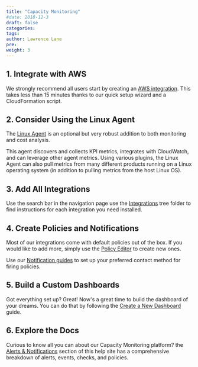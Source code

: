 ```yaml
---
title: "Capacity Monitoring"
#date: 2018-12-3
draft: false
categories:
tags:
author: Lawrence Lane
pre:
weight: 3
---
```


## 1. Integrate with AWS
We strongly recommend all users start by creating an [AWS integration][1]. This takes less than 15 minutes thanks to our quick setup wizard and a CloudFormation script.

## 2. Consider Using the Linux Agent

The [Linux Agent][2] is an optional but very robust addition to both monitoring and cost analysis.

This agent discovers and collects KPI metrics, integrates with CloudWatch, and can leverage other agent metrics. Using various plugins, the Linux Agent can also pull metrics from many different products running on a Linux operating system (in addition to pulling metrics from the host Linux OS).

## 3. Add All Integrations
Use the search bar in the navigation page use the [Integrations][3] tree folder to find instructions for each integration you need installed.

## 4. Create Policies and Notifications
Most of our integrations come with default policies out of the box. If you would like to add more, simply use the [Policy Editor][4] to create new ones.

Use our [Notification guides][5] to set up your preferred contact method for firing policies.

## 5. Build a Custom Dashboards
Got everything set up? Great! Now's a great time to build the dashboard of your dreams. You can do that by following the [Create a New Dashboard][7] guide.

## 6. Explore the Docs

Curious to know all you can about our Capacity Monitoring platform? the [Alerts & Notifications][6] section of this help site has a comprehensive breakdown of alerts, events, checks, and policies.

[1]: /integrations/aws-integration/aws-cloudformation-installation/
[2]: /integrations/agents/linux-agent/linux-standard-install/
[3]: /integrations/
[4]: /capacity-monitoring/policies/create-edit-policies/
[5]: /capacity-monitoring/notifications/
[6]: /capacity-monitoring/
[7]: /dashboards/create-new-dashboard/
